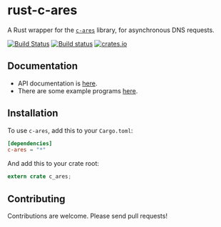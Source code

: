 # rust-c-ares #

A Rust wrapper for the [`c-ares`](http://c-ares.haxx.se/) library, for asynchronous DNS requests.

[![Build Status](https://travis-ci.org/dimbleby/rust-c-ares.svg?branch=master)](https://travis-ci.org/dimbleby/rust-c-ares)
[![Build status](https://ci.appveyor.com/api/projects/status/d5tce0p747b7iud8/branch/master?svg=true)](https://ci.appveyor.com/project/dimbleby/rust-c-ares/branch/master)
[![crates.io](http://meritbadge.herokuapp.com/c-ares)](https://crates.io/crates/c-ares)

## Documentation ##

- API documentation is [here](http://dimbleby.github.io/rust-c-ares).
- There are some example programs [here](https://github.com/dimbleby/rust-c-ares/tree/master/examples).

## Installation ##

To use `c-ares`, add this to your `Cargo.toml`:

```toml
[dependencies]
c-ares = "*"
```

And add this to your crate root:

```rust
extern crate c_ares;
```

## Contributing ##

Contributions are welcome.  Please send pull requests!
